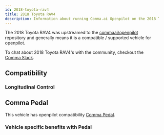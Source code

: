 ```yaml
---
id: 2018-toyota-rav4
title: 2018 Toyota RAV4
description: Information about running Comma.ai Openpilot on the 2018 Toyota RAV4
---
```


The 2018 Toyota RAV4 was upstreamed to the [commaai/openpilot](https://github.com/commaai/openpilot) repository and generally means it is a compatible / supported vehicle for openpilot.

To chat about 2018 Toyota RAV4's with the community, checkout the  [Comma Slack](https://slack.comma.ai).
## Compatibility

### Longitudinal Control



## Comma Pedal

This vehicle has openpilot compatibility [Comma Pedal](/hardware/pedal).

### Vehicle specific benefits with Pedal

